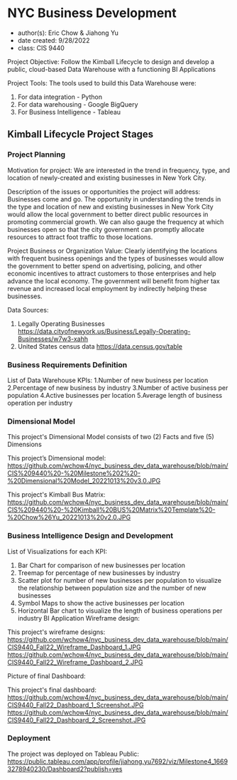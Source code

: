 # NYC Business Development
- author(s): Eric Chow & Jiahong Yu
- date created: 9/28/2022
- class: CIS 9440
 
Project Objective: Follow the Kimball Lifecycle to design and develop a public, cloud-based Data Warehouse with a functioning BI Applications
 
Project Tools:
The tools used to build this Data Warehouse were: 
1. For data integration - Python
2. For data warehousing - Google BigQuery
3. For Business Intelligence - Tableau
 
## Kimball Lifecycle Project Stages


### Project Planning
 
Motivation for project:
We are interested in the trend in frequency, type, and location of newly-created and existing businesses in New York City.


Description of the issues or opportunities the project will address:
Businesses come and go. The opportunity in understanding the trends in the type and location of new and existing businesses in New York City would allow the local government to better direct public resources in promoting commercial growth.
We can also gauge the frequency at which businesses open so that the city government can promptly allocate resources to attract foot traffic to those locations.


Project Business or Organization Value:
Clearly identifying the locations with frequent business openings and the types of businesses would allow the government to better spend on advertising, policing, and other economic incentives to attract customers to those enterprises and help advance the local economy.
The government will benefit from higher tax revenue and increased local employment by indirectly helping these businesses.


Data Sources:
1. Legally Operating Businesses
https://data.cityofnewyork.us/Business/Legally-Operating-Businesses/w7w3-xahh
2. United States census data
https://data.census.gov/table
 
### Business Requirements Definition


List of Data Warehouse KPIs:
1.Number of new business per location
2.Percentage of new business by industry
3.Number of active business per population
4.Active businesses per location
5.Average length of business operation per industry


### Dimensional Model


This project's Dimensional Model consists of two (2) Facts and five (5) Dimensions
 
This project’s Dimensional model:
https://github.com/wchow4/nyc_business_dev_data_warehouse/blob/main/CIS%209440%20-%20Milestone%202%20-%20Dimensional%20Model_20221013%20v3.0.JPG


This project's Kimball Bus Matrix:
https://github.com/wchow4/nyc_business_dev_data_warehouse/blob/main/CIS%209440%20-%20Kimball%20BUS%20Matrix%20Template%20-%20Chow%26Yu_20221013%20v2.0.JPG


### Business Intelligence Design and Development


List of Visualizations for each KPI:
1. Bar Chart for comparison of new businesses per location
2. Treemap for percentage of new businesses by industry
3. Scatter plot for number of new businesses per population to visualize the relationship between population size and the number of new businesses
4. Symbol Maps to show the active businesses per location
5. Horizontal Bar chart to visualize the length of business operations per industry
BI Application Wireframe design:


This project's wireframe designs:
https://github.com/wchow4/nyc_business_dev_data_warehouse/blob/main/CIS9440_Fall22_Wireframe_Dashboard_1.JPG
https://github.com/wchow4/nyc_business_dev_data_warehouse/blob/main/CIS9440_Fall22_Wireframe_Dashboard_2.JPG
 
Picture of final Dashboard:


This project's final dashboard:
https://github.com/wchow4/nyc_business_dev_data_warehouse/blob/main/CIS9440_Fall22_Dashboard_1_Screenshot.JPG
https://github.com/wchow4/nyc_business_dev_data_warehouse/blob/main/CIS9440_Fall22_Dashboard_2_Screenshot.JPG


### Deployment
 
The project was deployed on Tableau Public: 
https://public.tableau.com/app/profile/jiahong.yu7692/viz/Milestone4_16693278940230/Dashboard2?publish=yes
